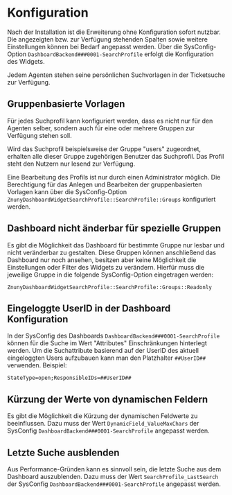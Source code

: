 # Konfiguration

Nach der Installation ist die Erweiterung ohne Konfiguration sofort nutzbar. Die angezeigten bzw. zur Verfügung stehenden Spalten sowie weitere Einstellungen können bei Bedarf angepasst werden.
Über die SysConfig-Option `DashboardBackend###0001-SearchProfile` erfolgt die Konfiguration des Widgets.

Jedem Agenten stehen seine persönlichen Suchvorlagen in der Ticketsuche zur Verfügung.

## Gruppenbasierte Vorlagen

Für jedes Suchprofil kann konfiguriert werden, dass es nicht nur für den Agenten selber, sondern auch für eine oder mehrere Gruppen zur Verfügung stehen soll.

Wird das Suchprofil beispielsweise der Gruppe "users" zugeordnet, erhalten alle dieser Gruppe zugehörigen Benutzer das Suchprofil. Das Profil steht den Nutzern nur lesend zur Verfügung.

Eine Bearbeitung des Profils ist nur durch einen Administrator möglich. Die Berechtigung für das Anlegen und Bearbeiten der gruppenbasierten Vorlagen kann über die SysConfig-Option `ZnunyDashboardWidgetSearchProfile::SearchProfile::Groups` konfiguriert werden.

## Dashboard nicht änderbar für spezielle Gruppen

Es gibt die Möglichkeit das Dashboard für bestimmte Gruppe nur lesbar und nicht veränderbar zu gestalten. Diese Gruppen können anschließend das Dashboard nur noch ansehen, besitzen aber keine
Möglichkeit die Einstellungen oder Filter des Widgets zu verändern. Hierfür muss die jeweilige Gruppe in die folgende SysConfig-Option eingetragen werden:

`ZnunyDashboardWidgetSearchProfile::SearchProfile::Groups::Readonly`

## Eingeloggte UserID in der Dashboard Konfiguration

In der SysConfig des Dashboards `DashboardBackend###0001-SearchProfile` können für die Suche im Wert "Attributes" Einschränkungen hinterlegt werden. Um die Suchattribute basierend
auf der UserID des aktuell eingeloggten Users aufzubauen kann man den Platzhalter `##UserID##` verwenden. Beispiel:

`StateType=open;ResponsibleIDs=##UserID##`

## Kürzung der Werte von dynamischen Feldern

Es gibt die Möglichkeit die Kürzung der dynamischen Feldwerte zu beeinflussen. Dazu muss der Wert `DynamicField_ValueMaxChars` der SysConfig `DashboardBackend###0001-SearchProfile` angepasst werden.

## Letzte Suche ausblenden

Aus Performance-Gründen kann es sinnvoll sein, die letzte Suche aus dem Dashboard auszublenden. Dazu muss der Wert `SearchProfile_LastSearch` der SysConfig `DashboardBackend###0001-SearchProfile` angepasst werden.
